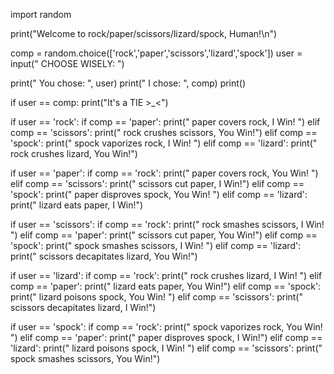 import random

print("Welcome to rock/paper/scissors/lizard/spock, Human!\n")

comp = random.choice(['rock','paper','scissors','lizard','spock'])
user = input(" CHOOSE WISELY: ")

print(" You chose: ", user)
print(" I chose: ", comp)
print()

if user == comp:
  print("It's a TIE >_<")

if user == 'rock':
  if comp == 'paper':
    print(" paper covers rock, I Win! ")
  elif comp == 'scissors':
    print(" rock crushes scissors, You Win!")
  elif comp == 'spock':
    print(" spock vaporizes rock, I Win! ")
  elif comp == 'lizard':
    print(" rock crushes lizard, You Win!")

if user == 'paper':
  if comp == 'rock':
    print(" paper covers rock, You Win! ")
  elif comp == 'scissors':
    print(" scissors cut paper, I Win!")
  elif comp == 'spock':
    print(" paper disproves spock, You Win! ")
  elif comp == 'lizard':
    print(" lizard eats paper, I Win!")

if user == 'scissors':
  if comp == 'rock':
    print(" rock smashes scissors, I Win! ")
  elif comp == 'paper':
    print(" scissors cut paper, You Win!")
  elif comp == 'spock':
    print(" spock smashes scissors, I Win! ")
  elif comp == 'lizard':
    print(" scissors decapitates lizard, You Win!")

if user == 'lizard':
  if comp == 'rock':
    print(" rock crushes lizard, I Win! ")
  elif comp == 'paper':
    print(" lizard eats paper, You Win!")
  elif comp == 'spock':
    print(" lizard poisons spock, You Win! ")
  elif comp == 'scissors':
    print(" scissors decapitates lizard, I Win!")

if user == 'spock':
  if comp == 'rock':
    print(" spock vaporizes rock, You Win! ")
  elif comp == 'paper':
    print(" paper disproves spock, I Win!")
  elif comp == 'lizard':
    print(" lizard poisons spock, I Win! ")
  elif comp == 'scissors':
    print(" spock smashes scissors, You Win!")

